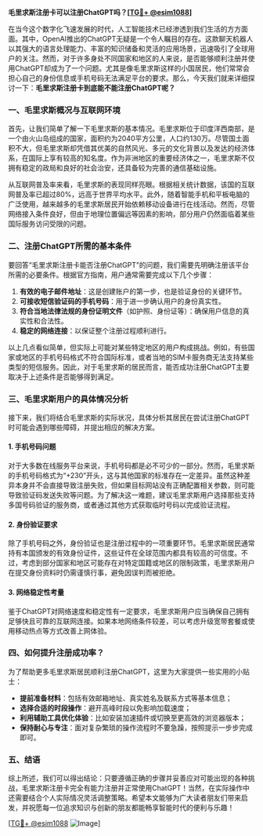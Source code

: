 **毛里求斯注册卡可以注册ChatGPT吗？[[TG💪+ @esim1088](https://t.me/s/esim1088)]**

在当今这个数字化飞速发展的时代，人工智能技术已经渗透到我们生活的方方面面。其中，OpenAI推出的ChatGPT无疑是一个令人瞩目的存在。这款聊天机器人以其强大的语言处理能力、丰富的知识储备和灵活的应用场景，迅速吸引了全球用户的关注。然而，对于许多身处不同国家和地区的人来说，是否能够顺利注册并使用ChatGPT却成为了一个问题。尤其是像毛里求斯这样的小国居民，他们常常会担心自己的身份信息或手机号码无法满足平台的要求。那么，今天我们就来详细探讨一下：**毛里求斯注册卡到底能不能注册ChatGPT呢？**

### 一、毛里求斯概况与互联网环境

首先，让我们简单了解一下毛里求斯的基本情况。毛里求斯位于印度洋西南部，是一个由火山岛组成的国家，面积约为2040平方公里，人口约130万。尽管国土面积不大，但毛里求斯却凭借其优美的自然风光、多元的文化背景以及发达的经济体系，在国际上享有较高的知名度。作为非洲地区的重要经济体之一，毛里求斯不仅拥有稳定的政局和良好的社会治安，还具备较为完善的通信基础设施。

从互联网普及率来看，毛里求斯的表现同样亮眼。根据相关统计数据，该国的互联网普及率已超过80%，远高于世界平均水平。此外，随着智能手机和平板电脑的广泛使用，越来越多的毛里求斯居民开始依赖移动设备进行在线活动。然而，尽管网络接入条件良好，但由于地理位置偏远等因素的影响，部分用户仍然面临着某些国际服务访问受限的问题。

### 二、注册ChatGPT所需的基本条件

要回答“毛里求斯注册卡能否注册ChatGPT”的问题，我们需要先明确注册该平台所需的必要条件。根据官方指南，用户通常需要完成以下几个步骤：

1. **有效的电子邮件地址**：这是创建账户的第一步，也是验证身份的关键环节。
2. **可接收短信验证码的手机号码**：用于进一步确认用户的身份真实性。
3. **符合当地法律法规的身份证明文件**（如护照、身份证等）：确保用户信息的真实性和合法性。
4. **稳定的网络连接**：以保证整个注册过程顺利进行。

以上几点看似简单，但实际上可能对某些特定地区的用户构成挑战。例如，有些国家或地区的手机号码格式不符合国际标准，或者当地的SIM卡服务商无法支持某些类型的短信服务。因此，对于毛里求斯的居民而言，能否成功注册ChatGPT主要取决于上述条件是否能够得到满足。

### 三、毛里求斯用户的具体情况分析

接下来，我们将结合毛里求斯的实际状况，具体分析其居民在尝试注册ChatGPT时可能会遇到哪些障碍，并提出相应的解决方案。

#### 1. 手机号码问题

对于大多数在线服务平台来说，手机号码都是必不可少的一部分。然而，毛里求斯的手机号码格式为“+230”开头，这与其他国家的标准存在一定差异。虽然这种差异本身并不会直接导致注册失败，但如果目标网站没有正确配置相关参数，则可能导致验证码发送失败等问题。为了解决这一难题，建议毛里求斯用户选择那些支持多国号码验证的服务商，或者通过其他方式获取临时号码以完成验证流程。

#### 2. 身份验证要求

除了手机号码之外，身份验证也是注册过程中的一项重要环节。毛里求斯居民通常持有本国颁发的有效身份证件，这些证件在全球范围内都具有较高的可信度。不过，考虑到部分国家和地区可能存在对特定国籍或地区的限制政策，毛里求斯用户在提交身份资料时仍需谨慎行事，避免因误判而被拒绝。

#### 3. 网络稳定性考量

鉴于ChatGPT对网络速度和稳定性有一定要求，毛里求斯用户应当确保自己拥有足够快且可靠的互联网连接。如果本地网络条件较差，可以考虑升级宽带套餐或使用移动热点等方式改善上网体验。

### 四、如何提升注册成功率？

为了帮助更多毛里求斯居民顺利注册ChatGPT，这里为大家提供一些实用的小贴士：

- **提前准备材料**：包括有效邮箱地址、真实姓名及联系方式等基本信息；
- **选择合适的时段操作**：避开高峰时段以免影响加载速度；
- **利用辅助工具优化体验**：比如安装加速插件或切换至更高效的浏览器版本；
- **保持耐心与专注**：面对复杂繁琐的操作流程时不要急躁，按照提示一步步完成即可。

### 五、结语

综上所述，我们可以得出结论：只要遵循正确的步骤并妥善应对可能出现的各种挑战，毛里求斯注册卡完全有能力注册并正常使用ChatGPT！当然，在实际操作中还需要结合个人实际情况灵活调整策略。希望本文能够为广大读者朋友们带来启发，并祝愿每一位追求知识与创新的朋友都能畅享智能时代的便利与乐趣！

[[TG💪+ @esim1088](https://t.me/s/esim1088) ![Image](https://i.postimg.cc/4NQfJmqS/Snipaste-2025-05-13-00-14-12.png)]